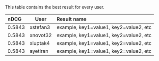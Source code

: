 This table contains the best result for every user.

| nDCG | User | Result name |
|:-----|------|:------------|
| 0.5843 | xstefan3 | example, key1=value1, key2=value2, etc |
| 0.5843 | xnovot32 | example, key1=value1, key2=value2, etc |
| 0.5843 | xluptak4 | example, key1=value1, key2=value2, etc |
| 0.5843 | ayetiran | example, key1=value1, key2=value2, etc |
